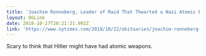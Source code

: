 ```yaml
---
title: 'Joachim Ronneberg, Leader of Raid That Thwarted a Nazi Atomic Bomb, Dies at 99'
layout: OGLink
date: 2018-10-27T20:21:21.992Z
link: 'https://www.nytimes.com/2018/10/22/obituaries/joachim-ronneberg-dead.html'
---
```

Scary to think that Hitler might have had atomic weapons.
